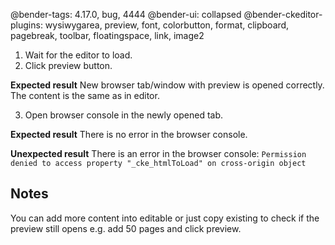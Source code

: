 @bender-tags: 4.17.0, bug, 4444
@bender-ui: collapsed
@bender-ckeditor-plugins: wysiwygarea, preview, font, colorbutton, format, clipboard, pagebreak, toolbar, floatingspace, link, image2

1. Wait for the editor to load.
2. Click preview button.

 **Expected result** New browser tab/window with preview is opened correctly. The content is the same as in editor.

3. Open browser console in the newly opened tab.

 **Expected result** There is no error in the browser console.

 **Unexpected result** There is an error in the browser console: `Permission denied to access property "_cke_htmlToLoad" on cross-origin object`

## Notes

You can add more content into editable or just copy existing to check if the preview still opens e.g. add 50 pages and click preview.

